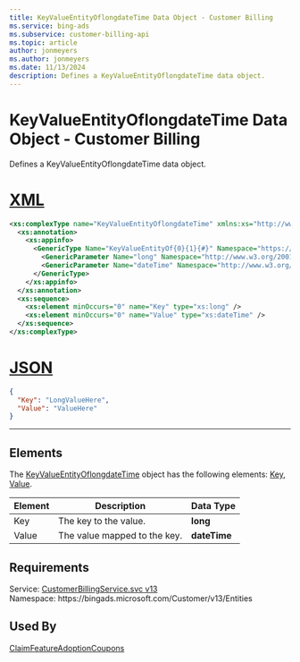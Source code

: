 ```yaml
---
title: KeyValueEntityOflongdateTime Data Object - Customer Billing
ms.service: bing-ads
ms.subservice: customer-billing-api
ms.topic: article
author: jonmeyers
ms.author: jonmeyers
ms.date: 11/13/2024
description: Defines a KeyValueEntityOflongdateTime data object.
---
```

# KeyValueEntityOflongdateTime Data Object - Customer Billing
Defines a KeyValueEntityOflongdateTime data object.

# [XML](#tab/xml)

```xml
<xs:complexType name="KeyValueEntityOflongdateTime" xmlns:xs="http://www.w3.org/2001/XMLSchema">
  <xs:annotation>
    <xs:appinfo>
      <GenericType Name="KeyValueEntityOf{0}{1}{#}" Namespace="https://bingads.microsoft.com/Customer/v13/Entities" xmlns="http://schemas.microsoft.com/2003/10/Serialization/">
        <GenericParameter Name="long" Namespace="http://www.w3.org/2001/XMLSchema" />
        <GenericParameter Name="dateTime" Namespace="http://www.w3.org/2001/XMLSchema" />
      </GenericType>
    </xs:appinfo>
  </xs:annotation>
  <xs:sequence>
    <xs:element minOccurs="0" name="Key" type="xs:long" />
    <xs:element minOccurs="0" name="Value" type="xs:dateTime" />
  </xs:sequence>
</xs:complexType>
```

# [JSON](#tab/json)

```json
{
  "Key": "LongValueHere",
  "Value": "ValueHere"
}
```

-----

## <a name="elements"></a>Elements

The [KeyValueEntityOflongdateTime](keyvalueentityoflongdatetime.md) object has the following elements: [Key](#key), [Value](#value).

|Element|Description|Data Type|
|-----------|---------------|-------------|
|<a name="key"></a>Key|The key to the value.|**long**|
|<a name="value"></a>Value|The value mapped to the key.|**dateTime**|

## Requirements
Service: [CustomerBillingService.svc v13](https://clientcenter.api.bingads.microsoft.com/Api/Billing/v13/CustomerBillingService.svc)  
Namespace: https\://bingads.microsoft.com/Customer/v13/Entities  

## Used By
[ClaimFeatureAdoptionCoupons](claimfeatureadoptioncoupons.md)  
